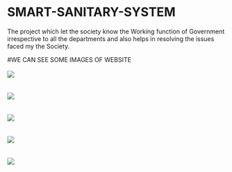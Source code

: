 # SMART-SANITARY-SYSTEM
The project which let the society know the Working function of Government irrespective to all the departments and also helps in resolving the issues faced my the Society.

#WE CAN SEE SOME IMAGES OF WEBSITE
<BR></BR>
<IMG SRC = "https://user-images.githubusercontent.com/57175225/209912292-957ee8a2-5b74-4e94-b120-e63efecf176c.png">
<BR>
<BR></BR>
<IMG SRC = "https://user-images.githubusercontent.com/57175225/209912442-369a5778-922d-4932-9491-39970ac49036.png">
<BR>
<BR></BR>
<IMG SRC = "https://user-images.githubusercontent.com/57175225/209912533-77f6f107-827b-41c7-96e0-4c5ad00797ed.png">
<BR>
<BR></BR>
<IMG SRC = "https://user-images.githubusercontent.com/57175225/209912593-c80870ad-1c42-4a41-b99d-867421755273.png">
<BR>
<BR></BR>
<IMG SRC = "https://user-images.githubusercontent.com/57175225/209912593-c80870ad-1c42-4a41-b99d-867421755273.png">
<BR>

